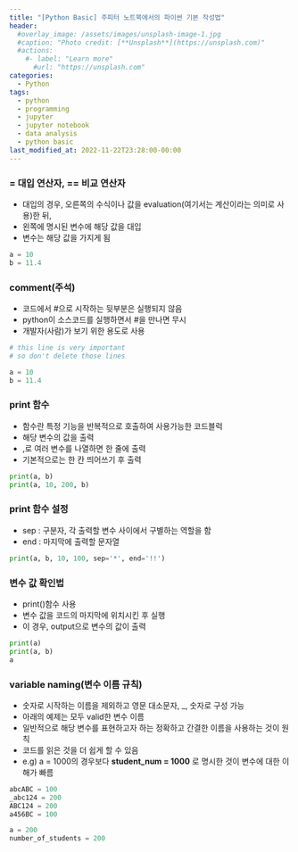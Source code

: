 ```yaml
---
title: "[Python Basic] 주피터 노트북에서의 파이썬 기본 작성법"
header:
  #overlay_image: /assets/images/unsplash-image-1.jpg
  #caption: "Photo credit: [**Unsplash**](https://unsplash.com)"
  #actions:
    #- label: "Learn more"
      #url: "https://unsplash.com"
categories:
  - Python
tags:
  - python
  - programming
  - jupyter
  - jupyter notebook
  - data analysis
  - python basic
last_modified_at: 2022-11-22T23:28:00-00:00
---
```

### = 대입 연산자, == 비교 연산자
- 대입의 경우, 오른쪽의 수식이나 값을 evaluation(여기서는 계산이라는 의미로 사용)한 뒤, 
- 왼쪽에 명시된 변수에 해당 값을 대입
- 변수는 해당 값을 가지게 됨   

```python
a = 10
b = 11.4
```   

### comment(주석)
- 코드에서 #으로 시작하는 뒷부분은 실행되지 않음
- python이 소스코드를 실행하면서 #을 만나면 무시
- 개발자(사람)가 보기 위한 용도로 사용    

```python
# this line is very important
# so don't delete those lines

a = 10
b = 11.4
```

### print 함수
- 함수란 특정 기능을 반복적으로 호출하여 사용가능한 코드블럭
- 해당 변수의 값을 출력
- ,로 여러 변수를 나열하면 한 줄에 출력
- 기본적으로는 한 칸 띄어쓰기 후 출력
   
```python
print(a, b)
print(a, 10, 200, b)
```   

### print 함수 설정
- sep : 구분자, 각 출력할 변수 사이에서 구별하는 역할을 함
- end : 마지막에 출력할 문자열

```python
print(a, b, 10, 100, sep='*', end='!!')
```   

### 변수 값 확인법
- print()함수 사용
- 변수 값을 코드의 마지막에 위치시킨 후 실행
 - 이 경우, output으로 변수의 값이 출력   

```python
print(a)
print(a, b)
a
```
   
### variable naming(변수 이름 규칙)
- 숫자로 시작하는 이름을 제외하고 영문 대소문자, _, 숫자로 구성 가능
- 아래의 예제는 모두 valid한 변수 이름
- 일반적으로 해당 변수를 표현하고자 하는 정확하고 간결한 이름을 사용하는 것이 원칙
 - 코드를 읽은 것을 더 쉽게 할 수 있음
 - e.g) a = 1000의 경우보다 **student_num = 1000** 로 명시한 것이 변수에 대한 이해가 빠름
    

```python
abcABC = 100
_abc124 = 200
ABC124 = 200
a456BC = 100

a = 200
number_of_students = 200
```   

